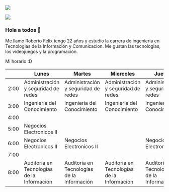 ![](https://encrypted-tbn0.gstatic.com/images?q=tbn:ANd9GcRuSS_4X5fnUZOeDfTnnIwEul-6K-ZFmabHFA&usqp=CAU)

![](https://i.kym-cdn.com/photos/images/newsfeed/000/948/109/c57.png)


### Hola a todos 👋


Me llamo Roberto Felix tengo 22 años y estudio la carrera de ingenieria en Tecnologias de la Información y Comunicacion. Me gustan las tecnologias, los videojuegos y la programación.

Mi horario :D

|       | Lunes                                       | Martes                                     | Miercoles                                  | Jueves                                     | Viernes                             |
|-------|---------------------------------------------|--------------------------------------------|--------------------------------------------|--------------------------------------------|-------------------------------------|
| 2:00  | Administración y seguridad de redes         | Administración y seguridad de redes        | Administración y seguridad de redes        | Administración y seguridad de redes        | Administración y seguridad de redes |
| 3:00  | Ingeniería del Conocimiento                 | Ingeniería del Conocimiento                | Ingeniería del Conocimiento                | Ingeniería del Conocimiento                |                                     |
| 4:00  |                                             |                                            |                                            |                                            |                                     |
| 5:00  | Negocios Electronicos II                    |                                            |                                            |                                            |                                     |
| 6:00  | Negocios Electronicos II                    | Negocios Electronicos II                   |                                            | Negocios Electronicos II                   |                                     |
| 7:00  |                                             |                                            |                                            |                                            |                                     |
| 8:00  | Auditoria en Tecnologías de la Información  | Auditoria en Tecnologías de la Información | Auditoria en Tecnologías de la Información | Auditoria en Tecnologías de la Información |                                     |



